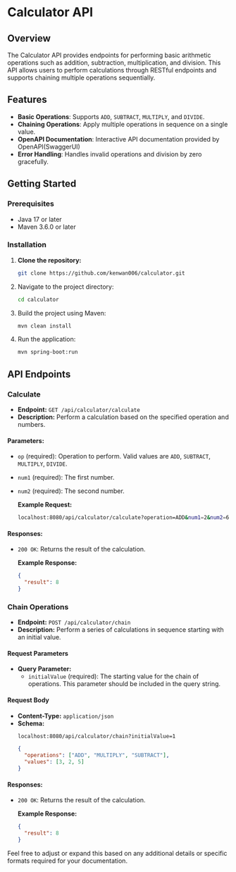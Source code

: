 # Calculator API

## Overview

The Calculator API provides endpoints for performing basic arithmetic operations such as addition, subtraction, multiplication, and division. This API allows users to perform calculations through RESTful endpoints and supports chaining multiple operations sequentially.

## Features

- **Basic Operations**: Supports `ADD`, `SUBTRACT`, `MULTIPLY`, and `DIVIDE`.
- **Chaining Operations**: Apply multiple operations in sequence on a single value.
- **OpenAPI Documentation**: Interactive API documentation provided by OpenAPI(SwaggerUI)
- **Error Handling**: Handles invalid operations and division by zero gracefully.

## Getting Started

### Prerequisites

- Java 17 or later
- Maven 3.6.0 or later

### Installation

1. **Clone the repository:**

   ```bash
   git clone https://github.com/kenwan006/calculator.git
   ```
2. Navigate to the project directory:
   ```bash
   cd calculator
   ```
3. Build the project using Maven:
   ```bash
   mvn clean install
   ```
4. Run the application:

   ```bash
   mvn spring-boot:run
   ```


## API Endpoints

### Calculate

- **Endpoint:** `GET /api/calculator/calculate`
- **Description:** Perform a calculation based on the specified operation and numbers.

#### Parameters:

- `op` (required): Operation to perform. Valid values are `ADD`, `SUBTRACT`, `MULTIPLY`, `DIVIDE`.
- `num1` (required): The first number.
- `num2` (required): The second number.

   **Example Request:**
  ```bash
  localhost:8080/api/calculator/calculate?operation=ADD&num1=2&num2=6
  ```

#### Responses:

- `200 OK`: Returns the result of the calculation.

  **Example Response:**

  ```json
  {
    "result": 8
  }
  ```


### Chain Operations

- **Endpoint:** `POST /api/calculator/chain`
- **Description:** Perform a series of calculations in sequence starting with an initial value.

#### Request Parameters

- **Query Parameter:**
  - `initialValue` (required): The starting value for the chain of operations. This parameter should be included in the query string.

#### Request Body

- **Content-Type:** `application/json`
- **Schema:**
  ```bash
  localhost:8080/api/calculator/chain?initialValue=1
  ```
  ```json
  {
    "operations": ["ADD", "MULTIPLY", "SUBTRACT"],
    "values": [3, 2, 5]
  }
  ```
#### Responses:

- `200 OK`: Returns the result of the calculation.

  **Example Response:**

  ```json
  {
    "result": 8
  }
  ```


Feel free to adjust or expand this based on any additional details or specific formats required for your documentation.

